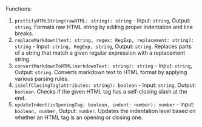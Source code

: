 Functions:
1. `prettifyHTMLString(rawHTML: string): string` - Input: `string`, Output: `string`. Formats raw HTML string by adding proper indentation and line breaks.
2. `replaceMarkdown(text: string, regex: RegExp, replacement: string): string` - Input: `string, RegExp, string`, Output: `string`. Replaces parts of a string that match a given regular expression with a replacement string.
3. `convertMarkdownToHTML(markdownText: string): string` - Input: `string`, Output: `string`. Converts markdown text to HTML format by applying various parsing rules.
4. `isSelfClosingTag(attributes: string): boolean` - Input: `string`, Output: `boolean`. Checks if the given HTML tag has a self-closing slash at the end.
5. `updateIndent(isOpeningTag: boolean, indent: number): number` - Input: `boolean, number`, Output: `number`. Updates the indentation level based on whether an HTML tag is an opening or closing one.